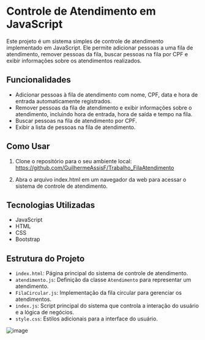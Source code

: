 # Controle de Atendimento em JavaScript

Este projeto é um sistema simples de controle de atendimento implementado em JavaScript. Ele permite adicionar pessoas a uma fila de atendimento, remover pessoas da fila, buscar pessoas na fila por CPF e exibir informações sobre os atendimentos realizados.

## Funcionalidades

- Adicionar pessoas à fila de atendimento com nome, CPF, data e hora de entrada automaticamente registrados.
- Remover pessoas da fila de atendimento e exibir informações sobre o atendimento, incluindo hora de entrada, hora de saída e tempo na fila.
- Buscar pessoas na fila de atendimento por CPF.
- Exibir a lista de pessoas na fila de atendimento.

## Como Usar

1. Clone o repositório para o seu ambiente local:
https://github.com/GuilhermeAssisF/Trabalho_FilaAtendimento


2. Abra o arquivo index.html em um navegador da web para acessar o sistema de controle de atendimento.

## Tecnologias Utilizadas

- JavaScript
- HTML
- CSS
- Bootstrap

## Estrutura do Projeto

- `index.html`: Página principal do sistema de controle de atendimento.
- `atendimento.js`: Definição da classe `Atendimento` para representar um atendimento.
- `FilaCircular.js`: Implementação da fila circular para gerenciar os atendimentos.
- `index.js`: Script principal do sistema que controla a interação do usuário e a lógica de negócios.
- `style.css`: Estilos adicionais para a interface do usuário.

 ![image](https://github.com/GuilhermeAssisF/Trabalho_AtendimentoFila/assets/132107614/c6f91146-c46e-4d2a-93cb-d3e0413be140)


